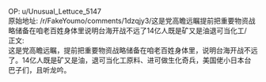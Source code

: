 
OP: u/Unusual_Lettuce_5147  
原始地址: /r/FakeYoumo/comments/1dzqjy3/这是党高瞻远瞩提前把重要物资战略储备在咱老百姓身体里说明台海开战不远了14亿人既是矿又是油退可当化工/  
正文:  
这是党高瞻远瞩，提前把重要物资战略储备在咱老百姓身体里，说明台海开战不远了。14亿人既是矿又是油，退可当化工原料、进可做生化奇兵，美国佬小日本台巴子们，且听龙吟。  

